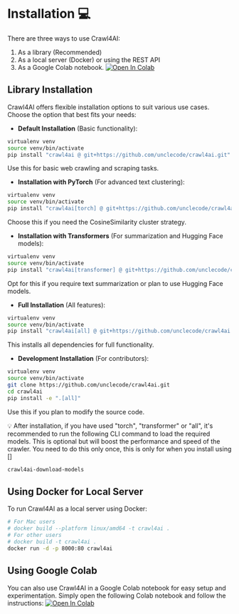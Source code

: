 # Installation 💻

There are three ways to use Crawl4AI:
1. As a library (Recommended)
2. As a local server (Docker) or using the REST API
3. As a Google Colab notebook. [![Open In Colab](https://colab.research.google.com/assets/colab-badge.svg)](https://colab.research.google.com/drive/1wz8u30rvbq6Scodye9AGCw8Qg_Z8QGsk)

## Library Installation

Crawl4AI offers flexible installation options to suit various use cases. Choose the option that best fits your needs:

- **Default Installation** (Basic functionality):
```bash
virtualenv venv
source venv/bin/activate
pip install "crawl4ai @ git+https://github.com/unclecode/crawl4ai.git"
```
Use this for basic web crawling and scraping tasks.

- **Installation with PyTorch** (For advanced text clustering):
```bash
virtualenv venv
source venv/bin/activate
pip install "crawl4ai[torch] @ git+https://github.com/unclecode/crawl4ai.git"
```
Choose this if you need the CosineSimilarity cluster strategy.

- **Installation with Transformers** (For summarization and Hugging Face models):
```bash
virtualenv venv
source venv/bin/activate
pip install "crawl4ai[transformer] @ git+https://github.com/unclecode/crawl4ai.git"
```
Opt for this if you require text summarization or plan to use Hugging Face models.

- **Full Installation** (All features):
```bash
virtualenv venv
source venv/bin/activate
pip install "crawl4ai[all] @ git+https://github.com/unclecode/crawl4ai.git"
```
This installs all dependencies for full functionality.

- **Development Installation** (For contributors):
```bash
virtualenv venv
source venv/bin/activate
git clone https://github.com/unclecode/crawl4ai.git
cd crawl4ai
pip install -e ".[all]"
```
Use this if you plan to modify the source code.

💡 After installation, if you have used "torch", "transformer" or "all", it's recommended to run the following CLI command to load the required models. This is optional but will boost the performance and speed of the crawler. You need to do this only once, this is only for when you install using []
```bash
crawl4ai-download-models
```

## Using Docker for Local Server

To run Crawl4AI as a local server using Docker:

```bash
# For Mac users
# docker build --platform linux/amd64 -t crawl4ai .
# For other users
# docker build -t crawl4ai .
docker run -d -p 8000:80 crawl4ai
```

## Using Google Colab

You can also use Crawl4AI in a Google Colab notebook for easy setup and experimentation. Simply open the following Colab notebook and follow the instructions: [![Open In Colab](https://colab.research.google.com/assets/colab-badge.svg)](https://colab.research.google.com/drive/1wz8u30rvbq6Scodye9AGCw8Qg_Z8QGsk)